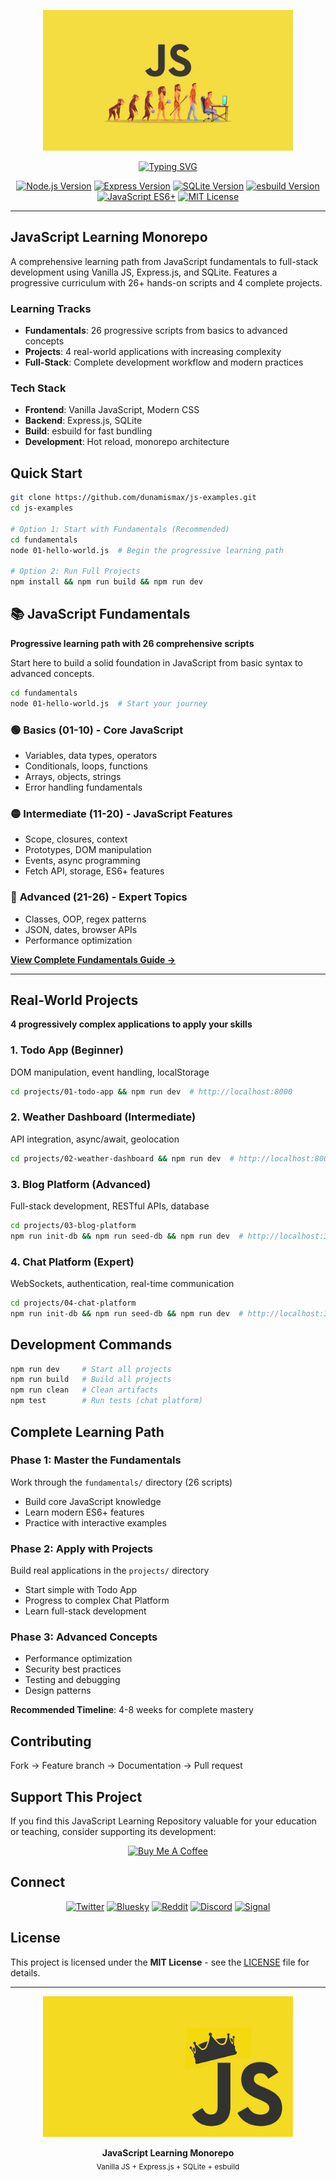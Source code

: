<p align="center">
  <img src="/images/js-evolution.jpeg" alt="js-games Logo" width="400" />
</p>

<p align="center">
  <a href="https://github.com/dunamismax/js-examples">
    <img src="https://readme-typing-svg.demolab.com/?font=Fira+Code&size=24&pause=1000&color=F7DF1E&center=true&vCenter=true&width=800&lines=JavaScript+Learning+Monorepo;26+Progressive+Fundamentals+Scripts;4+Real-World+Projects;From+Beginner+to+Full-Stack+Developer;Complete+Learning+Path" alt="Typing SVG" />
  </a>
</p>

<p align="center">
  <a href="https://nodejs.org/"><img src="https://img.shields.io/badge/Node.js-16+-339933.svg?logo=node.js" alt="Node.js Version"></a>
  <a href="https://expressjs.com/"><img src="https://img.shields.io/badge/Express.js-4.18+-000000.svg?logo=express" alt="Express Version"></a>
  <a href="https://www.sqlite.org/"><img src="https://img.shields.io/badge/SQLite-3.36+-003B57.svg?logo=sqlite" alt="SQLite Version"></a>
  <a href="https://esbuild.github.io/"><img src="https://img.shields.io/badge/esbuild-0.19+-FFCF00.svg?logo=esbuild" alt="esbuild Version"></a>
  <a href="https://developer.mozilla.org/en-US/docs/Web/JavaScript"><img src="https://img.shields.io/badge/JavaScript-ES6+-F7DF1E.svg?logo=javascript" alt="JavaScript ES6+"></a>
  <a href="https://opensource.org/licenses/MIT"><img src="https://img.shields.io/badge/License-MIT-green.svg" alt="MIT License"></a>
</p>

---

## JavaScript Learning Monorepo

A comprehensive learning path from JavaScript fundamentals to full-stack development using Vanilla JS, Express.js, and SQLite. Features a progressive curriculum with 26+ hands-on scripts and 4 complete projects.

### Learning Tracks

- **Fundamentals**: 26 progressive scripts from basics to advanced concepts
- **Projects**: 4 real-world applications with increasing complexity
- **Full-Stack**: Complete development workflow and modern practices

### Tech Stack

- **Frontend**: Vanilla JavaScript, Modern CSS
- **Backend**: Express.js, SQLite
- **Build**: esbuild for fast bundling
- **Development**: Hot reload, monorepo architecture

## Quick Start

```bash
git clone https://github.com/dunamismax/js-examples.git
cd js-examples

# Option 1: Start with Fundamentals (Recommended)
cd fundamentals
node 01-hello-world.js  # Begin the progressive learning path

# Option 2: Run Full Projects
npm install && npm run build && npm run dev
```

## 📚 JavaScript Fundamentals

**Progressive learning path with 26 comprehensive scripts**

Start here to build a solid foundation in JavaScript from basic syntax to advanced concepts.

```bash
cd fundamentals
node 01-hello-world.js  # Start your journey
```

### 🟢 **Basics (01-10)** - Core JavaScript

- Variables, data types, operators
- Conditionals, loops, functions
- Arrays, objects, strings
- Error handling fundamentals

### 🟡 **Intermediate (11-20)** - JavaScript Features

- Scope, closures, context
- Prototypes, DOM manipulation
- Events, async programming
- Fetch API, storage, ES6+ features

### 🔴 **Advanced (21-26)** - Expert Topics

- Classes, OOP, regex patterns
- JSON, dates, browser APIs
- Performance optimization

[**View Complete Fundamentals Guide →**](./fundamentals/README.md)

---

## Real-World Projects

**4 progressively complex applications to apply your skills**

### 1. Todo App (Beginner)

DOM manipulation, event handling, localStorage

```bash
cd projects/01-todo-app && npm run dev  # http://localhost:8000
```

### 2. Weather Dashboard (Intermediate)

API integration, async/await, geolocation

```bash
cd projects/02-weather-dashboard && npm run dev  # http://localhost:8001
```

### 3. Blog Platform (Advanced)

Full-stack development, RESTful APIs, database

```bash
cd projects/03-blog-platform
npm run init-db && npm run seed-db && npm run dev  # http://localhost:3000
```

### 4. Chat Platform (Expert)

WebSockets, authentication, real-time communication

```bash
cd projects/04-chat-platform
npm run init-db && npm run seed-db && npm run dev  # http://localhost:3000
```

## Development Commands

```bash
npm run dev     # Start all projects
npm run build   # Build all projects
npm run clean   # Clean artifacts
npm test        # Run tests (chat platform)
```

## Complete Learning Path

### **Phase 1: Master the Fundamentals**

Work through the `fundamentals/` directory (26 scripts)

- Build core JavaScript knowledge
- Learn modern ES6+ features
- Practice with interactive examples

### **Phase 2: Apply with Projects**

Build real applications in the `projects/` directory

- Start simple with Todo App
- Progress to complex Chat Platform
- Learn full-stack development

### **Phase 3: Advanced Concepts**

- Performance optimization
- Security best practices
- Testing and debugging
- Design patterns

**Recommended Timeline**: 4-8 weeks for complete mastery

## Contributing

Fork → Feature branch → Documentation → Pull request

## Support This Project

If you find this JavaScript Learning Repository valuable for your education or teaching, consider supporting its development:

<p align="center">
  <a href="https://www.buymeacoffee.com/dunamismax" target="_blank">
    <img src="https://cdn.buymeacoffee.com/buttons/v2/default-yellow.png" alt="Buy Me A Coffee" style="height: 60px !important;width: 217px !important;" />
  </a>
</p>

## Connect

<p align="center">
  <a href="https://twitter.com/dunamismax" target="_blank"><img src="https://img.shields.io/badge/Twitter-%231DA1F2.svg?&style=for-the-badge&logo=twitter&logoColor=white" alt="Twitter"></a>
  <a href="https://bsky.app/profile/dunamismax.bsky.social" target="_blank"><img src="https://img.shields.io/badge/Bluesky-blue?style=for-the-badge&logo=bluesky&logoColor=white" alt="Bluesky"></a>
  <a href="https://reddit.com/user/dunamismax" target="_blank"><img src="https://img.shields.io/badge/Reddit-%23FF4500.svg?&style=for-the-badge&logo=reddit&logoColor=white" alt="Reddit"></a>
  <a href="https://discord.com/users/dunamismax" target="_blank"><img src="https://img.shields.io/badge/Discord-dunamismax-7289DA.svg?style=for-the-badge&logo=discord&logoColor=white" alt="Discord"></a>
  <a href="https://signal.me/#p/+dunamismax.66" target="_blank"><img src="https://img.shields.io/badge/Signal-dunamismax.66-3A76F0.svg?style=for-the-badge&logo=signal&logoColor=white" alt="Signal"></a>
</p>

## License

This project is licensed under the **MIT License** - see the [LICENSE](LICENSE) file for details.

---

<p align="center">
  <img src="/images/js-yellow-crown.jpg" alt="JavaScript Games" width="400" />
</p>

<p align="center">
  <strong>JavaScript Learning Monorepo</strong><br>
  <sub>Vanilla JS + Express.js + SQLite + esbuild</sub>
</p>
